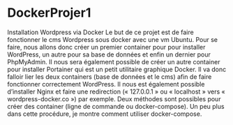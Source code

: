 # DockerProjer1
Installation Wordpress via Docker 
Le but de ce projet est de faire fonctionner le cms Wordpress sous docker avec une
vm Ubuntu. Pour se faire, nous allons donc créer un premier container pour pour
installer WordPress, un autre pour sa base de données et enfin un dernier pour
PhpMyAdmin. Il nous sera également possible de créer un autre container pour
installer Portainer qui est un petit utilitaire graphique Docker.
Il va donc falloir lier les deux containers (base de données et le cms) afin de faire
fonctionner correctement WordPress.
Il nous est également possible d’installer Nginx et faire une redirection
(« 127.0.0.1 » ou « localhost » vers « wordpress-docker.co ») par exemple.
Deux méthodes sont possibles pour créer des container (ligne de commande ou
docker-compose). Un peu plus dans cette procédure, je montre comment utiliser
docker-compose.
